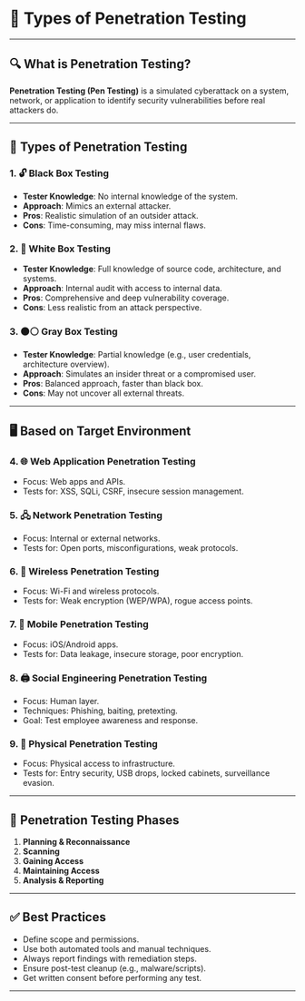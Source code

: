 # 🧪 Types of Penetration Testing

---

## 🔍 What is Penetration Testing?

**Penetration Testing (Pen Testing)** is a simulated cyberattack on a system, network, or application to identify security vulnerabilities before real attackers do.

---

## 📂 Types of Penetration Testing

### 1. 🔓 **Black Box Testing**
- **Tester Knowledge**: No internal knowledge of the system.
- **Approach**: Mimics an external attacker.
- **Pros**: Realistic simulation of an outsider attack.
- **Cons**: Time-consuming, may miss internal flaws.

### 2. 🧠 **White Box Testing**
- **Tester Knowledge**: Full knowledge of source code, architecture, and systems.
- **Approach**: Internal audit with access to internal data.
- **Pros**: Comprehensive and deep vulnerability coverage.
- **Cons**: Less realistic from an attack perspective.

### 3. ⚫⚪ **Gray Box Testing**
- **Tester Knowledge**: Partial knowledge (e.g., user credentials, architecture overview).
- **Approach**: Simulates an insider threat or a compromised user.
- **Pros**: Balanced approach, faster than black box.
- **Cons**: May not uncover all external threats.

---

## 🖥️ Based on Target Environment

### 4. 🌐 **Web Application Penetration Testing**
- Focus: Web apps and APIs.
- Tests for: XSS, SQLi, CSRF, insecure session management.

### 5. 🖧 **Network Penetration Testing**
- Focus: Internal or external networks.
- Tests for: Open ports, misconfigurations, weak protocols.

### 6. 💾 **Wireless Penetration Testing**
- Focus: Wi-Fi and wireless protocols.
- Tests for: Weak encryption (WEP/WPA), rogue access points.

### 7. 📱 **Mobile Penetration Testing**
- Focus: iOS/Android apps.
- Tests for: Data leakage, insecure storage, poor encryption.

### 8. 🖨️ **Social Engineering Penetration Testing**
- Focus: Human layer.
- Techniques: Phishing, baiting, pretexting.
- Goal: Test employee awareness and response.

### 9. 🏢 **Physical Penetration Testing**
- Focus: Physical access to infrastructure.
- Tests for: Entry security, USB drops, locked cabinets, surveillance evasion.

---

## 🧾 Penetration Testing Phases

1. **Planning & Reconnaissance**
2. **Scanning**
3. **Gaining Access**
4. **Maintaining Access**
5. **Analysis & Reporting**

---

## ✅ Best Practices

- Define scope and permissions.
- Use both automated tools and manual techniques.
- Always report findings with remediation steps.
- Ensure post-test cleanup (e.g., malware/scripts).
- Get written consent before performing any test.

---

